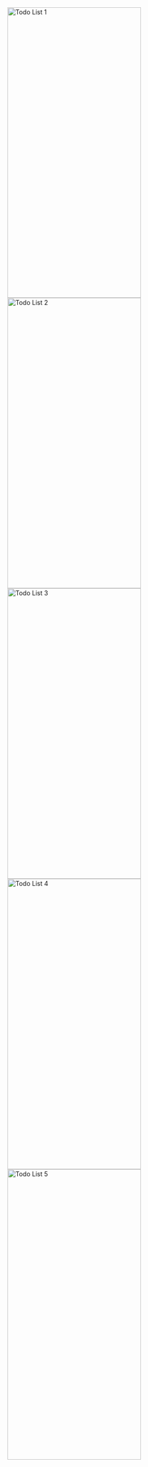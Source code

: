 <img width="300" height="652" alt="Todo List 1" src="https://github.com/user-attachments/assets/7da533db-3095-45c5-b214-52ccbd6f42b4" />
<img width="300" height="652" alt="Todo List 2" src="https://github.com/user-attachments/assets/fdfaa277-e278-48ca-862d-61417f854617" />
<img width="300" height="652" alt="Todo List 3" src="https://github.com/user-attachments/assets/e4d61b41-34f8-45f0-af37-2e65d9001fb9" />
<img width="300" height="652" alt="Todo List 4" src="https://github.com/user-attachments/assets/d4f38ef6-fe9a-4eb9-8367-97858a8d5530" />
<img width="300" height="652" alt="Todo List 5" src="https://github.com/user-attachments/assets/b8b08b97-83eb-44dd-8c95-1e69b1e20faf" />
